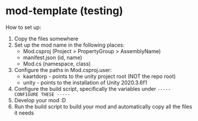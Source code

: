 # mod-template (testing)

How to set up:
1. Copy the files somewhere
2. Set up the mod name in the following places:
    - Mod.csproj (Project > PropertyGroup > AssemblyName)
    - manifest.json (id, name)
    - Mod.cs (namespace, class)
3. Configure the paths in Mod.csproj.user:
    - kaartdorp - points to the unity project root (NOT the repo root)
    - unity - points to the installation of Unity 2020.3.6f1
4. Configure the build script, specifically the variables under `----- CONFIGURE THESE -----`
5. Develop your mod :D
6. Run the build script to build your mod and automatically copy all the files it needs